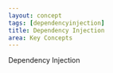 ```yaml
---
layout: concept
tags: [dependencyinjection]
title: Dependency Injection
area: Key Concepts
---
```


<section>

Dependency Injection
</section>